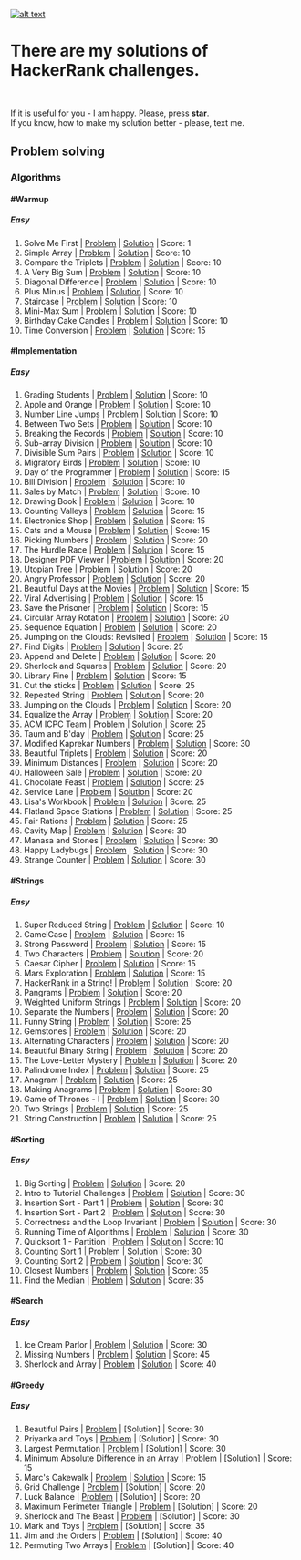 [![alt text](https://i0.wp.com/gradsingames.com/wp-content/uploads/2016/05/856771_668224053197841_1943699009_o.png "Me on HackerRank")](https://www.hackerrank.com/jewel_vadim)


# There are my solutions of HackerRank challenges.
<br>

If it is useful for you - I am happy. Please, press **star**.
<br>
If you know, how to make my solution better - please, text me.


## Problem solving
### Algorithms
#### #Warmup
##### Easy
1. Solve Me First | [Problem](https://www.hackerrank.com/challenges/solve-me-first) | [Solution](https://github.com/jewelvadim/HackerRank/blob/master/Problem%20solving/Algorithms/%23Warmup/Easy/Solve%20Me%20First/README.md) | Score: 1
2. Simple Array | [Problem](https://www.hackerrank.com/challenges/simple-array-sum) | [Solution](https://github.com/jewelvadim/HackerRank/blob/master/Problem%20solving/Algorithms/%23Warmup/Easy/Simple%20Array/README.md) | Score: 10
3. Compare the Triplets | [Problem](https://www.hackerrank.com/challenges/compare-the-triplets) | [Solution](https://github.com/jewelvadim/HackerRank/blob/master/Problem%20solving/Algorithms/%23Warmup/Easy/Compare%20the%20Triplets/README.md) | Score: 10
4. A Very Big Sum | [Problem](https://www.hackerrank.com/challenges/a-very-big-sum) | [Solution](https://github.com/jewelvadim/HackerRank/blob/master/Problem%20solving/Algorithms/%23Warmup/Easy/A%20Very%20Big%20Sum/README.md) | Score: 10
5. Diagonal Difference | [Problem](https://www.hackerrank.com/challenges/diagonal-difference) | [Solution](https://github.com/jewelvadim/HackerRank/blob/master/Problem%20solving/Algorithms/%23Warmup/Easy/Diagonal%20Difference/README.md) | Score: 10
6. Plus Minus | [Problem](https://www.hackerrank.com/challenges/plus-minus) | [Solution](https://github.com/jewelvadim/HackerRank/blob/master/Problem%20solving/Algorithms/%23Warmup/Easy/Plus%20Minus/README.md) | Score: 10
7. Staircase | [Problem](https://www.hackerrank.com/challenges/staircase) | [Solution](https://github.com/jewelvadim/HackerRank/blob/master/Problem%20solving/Algorithms/%23Warmup/Easy/Staircase/README.md) | Score: 10
8. Mini-Max Sum | [Problem](https://www.hackerrank.com/challenges/mini-max-sum) | [Solution](https://github.com/jewelvadim/HackerRank/blob/master/Problem%20solving/Algorithms/%23Warmup/Easy/Mini-Max%20Sum/README.md) | Score: 10
9. Birthday Cake Candles | [Problem](https://www.hackerrank.com/challenges/birthday-cake-candles) | [Solution](https://github.com/jewelvadim/HackerRank/blob/master/Problem%20solving/Algorithms/%23Warmup/Easy/Birthday%20Cake%20Candles/README.md) | Score: 10
10. Time Conversion | [Problem](https://www.hackerrank.com/challenges/time-conversion) | [Solution](https://github.com/jewelvadim/HackerRank/blob/master/Problem%20solving/Algorithms/%23Warmup/Easy/Time%20Conversion/README.md) | Score: 15

#### #Implementation
##### Easy
1. Grading Students | [Problem](https://www.hackerrank.com/challenges/grading) | [Solution](https://github.com/jewelvadim/HackerRank/blob/master/Problem%20solving/Algorithms/%23Implementation/Easy/Grading%20Students/README.md) | Score: 10
2. Apple and Orange | [Problem](https://www.hackerrank.com/challenges/apple-and-orange) | [Solution](https://github.com/jewelvadim/HackerRank/blob/master/Problem%20solving/Algorithms/%23Implementation/Easy/Apple%20and%20Orange/README.md) | Score: 10
3. Number Line Jumps | [Problem](https://www.hackerrank.com/challenges/kangaroo) | [Solution](https://github.com/jewelvadim/HackerRank/blob/master/Problem%20solving/Algorithms/%23Implementation/Easy/Number%20Line%20Jumps/README.md) | Score: 10
4. Between Two Sets | [Problem](https://www.hackerrank.com/challenges/between-two-sets) | [Solution](https://github.com/jewelvadim/HackerRank/blob/master/Problem%20solving/Algorithms/%23Implementation/Easy/Between%20Two%20Sets/README.md) | Score: 10
5. Breaking the Records | [Problem](https://www.hackerrank.com/challenges/breaking-best-and-worst-records) | [Solution](https://github.com/jewelvadim/HackerRank/blob/master/Problem%20solving/Algorithms/%23Implementation/Easy/Breaking%20the%20Records/README.md) | Score: 10
6. Sub-array Division | [Problem](https://www.hackerrank.com/challenges/the-birthday-bar) | [Solution](https://github.com/jewelvadim/HackerRank/tree/master/Problem%20solving/Algorithms/%23Implementation/Easy/Sub-array%20Division) | Score: 10
7. Divisible Sum Pairs | [Problem](https://www.hackerrank.com/challenges/divisible-sum-pairs) | [Solution](https://github.com/jewelvadim/HackerRank/blob/master/Problem%20solving/Algorithms/%23Implementation/Easy/Divisible%20Sum%20Pairs/README.md) | Score: 10
8. Migratory Birds | [Problem](https://www.hackerrank.com/challenges/migratory-birds) | [Solution](https://github.com/jewelvadim/HackerRank/blob/master/Problem%20solving/Algorithms/%23Implementation/Easy/Migratory%20Birds/README.md) | Score: 10
9. Day of the Programmer | [Problem](https://www.hackerrank.com/challenges/day-of-the-programmer) | [Solution](https://github.com/jewelvadim/HackerRank/blob/master/Problem%20solving/Algorithms/%23Implementation/Easy/Day%20of%20the%20Programmer/README.md) | Score: 15
10. Bill Division | [Problem](https://www.hackerrank.com/challenges/bon-appetit) | [Solution](https://github.com/jewelvadim/HackerRank/blob/master/Problem%20solving/Algorithms/%23Implementation/Easy/Bill%20Division/README.md) | Score: 10
11. Sales by Match | [Problem](https://www.hackerrank.com/challenges/sock-merchant) | [Solution](https://github.com/jewelvadim/HackerRank/blob/master/Problem%20solving/Algorithms/%23Implementation/Easy/Sales%20by%20Match/README.md) | Score: 10
12. Drawing Book | [Problem](https://www.hackerrank.com/challenges/drawing-book) | [Solution](https://github.com/jewelvadim/HackerRank/blob/master/Problem%20solving/Algorithms/%23Implementation/Easy/Drawing%20Book/README.md) | Score: 10
13. Counting Valleys | [Problem](https://www.hackerrank.com/challenges/counting-valleys) | [Solution](https://github.com/jewelvadim/HackerRank/blob/master/Problem%20solving/Algorithms/%23Implementation/Easy/Counting%20Valleys/README.md) | Score: 15
14. Electronics Shop | [Problem](https://www.hackerrank.com/challenges/electronics-shop) | [Solution](https://github.com/jewelvadim/HackerRank/blob/master/Problem%20solving/Algorithms/%23Implementation/Easy/Electronics%20Shop/README.md) | Score: 15
15. Cats and a Mouse | [Problem](https://www.hackerrank.com/challenges/cats-and-a-mouse) | [Solution](https://github.com/jewelvadim/HackerRank/blob/master/Problem%20solving/Algorithms/%23Implementation/Easy/Cats%20and%20a%20Mouse/README.md) | Score: 15
16. Picking Numbers | [Problem](https://www.hackerrank.com/challenges/picking-numbers) | [Solution](https://github.com/jewelvadim/HackerRank/blob/master/Problem%20solving/Algorithms/%23Implementation/Easy/Picking%20Numbers/README.md) | Score: 20
17. The Hurdle Race | [Problem](https://www.hackerrank.com/challenges/the-hurdle-race) | [Solution](https://github.com/jewelvadim/HackerRank/blob/master/Problem%20solving/Algorithms/%23Implementation/Easy/The%20Hurdle%20Race/README.md) | Score: 15
18. Designer PDF Viewer | [Problem](https://www.hackerrank.com/challenges/designer-pdf-viewer) | [Solution](https://github.com/jewelvadim/HackerRank/blob/master/Problem%20solving/Algorithms/%23Implementation/Easy/Designer%20PDF%20Viewer/README.md) | Score: 20
19. Utopian Tree | [Problem](https://www.hackerrank.com/challenges/utopian-tree) | [Solution](https://github.com/jewelvadim/HackerRank/blob/master/Problem%20solving/Algorithms/%23Implementation/Easy/Utopian%20Tree/README.md) | Score: 20
20. Angry Professor | [Problem](https://www.hackerrank.com/challenges/angry-professor) | [Solution](https://github.com/jewelvadim/HackerRank/blob/master/Problem%20solving/Algorithms/%23Implementation/Easy/Angry%20Professor/README.md) | Score: 20
21. Beautiful Days at the Movies | [Problem](https://www.hackerrank.com/challenges/beautiful-days-at-the-movies) | [Solution](https://github.com/jewelvadim/HackerRank/blob/master/Problem%20solving/Algorithms/%23Implementation/Easy/Beautiful%20Days%20at%20the%20Movies/README.md) | Score: 15
22. Viral Advertising | [Problem](https://www.hackerrank.com/challenges/strange-advertising) | [Solution](https://github.com/jewelvadim/HackerRank/blob/master/Problem%20solving/Algorithms/%23Implementation/Easy/Viral%20Advertising/README.md) | Score: 15
23. Save the Prisoner | [Problem](https://www.hackerrank.com/challenges/save-the-prisoner) | [Solution](https://github.com/jewelvadim/HackerRank/blob/master/Problem%20solving/Algorithms/%23Implementation/Easy/Save%20the%20Prisoner/README.md) | Score: 15
24. Circular Array Rotation | [Problem](https://www.hackerrank.com/challenges/circular-array-rotation) | [Solution](https://github.com/jewelvadim/HackerRank/blob/master/Problem%20solving/Algorithms/%23Implementation/Easy/Circular%20Array%20Rotation/README.md) | Score: 20
25. Sequence Equation | [Problem](https://www.hackerrank.com/challenges/permutation-equation) | [Solution](https://github.com/jewelvadim/HackerRank/blob/master/Problem%20solving/Algorithms/%23Implementation/Easy/Sequence%20Equation/README.md) | Score: 20
26. Jumping on the Clouds: Revisited | [Problem](https://www.hackerrank.com/challenges/jumping-on-the-clouds-revisited) | [Solution](https://github.com/jewelvadim/HackerRank/blob/master/Problem%20solving/Algorithms/%23Implementation/Easy/Jumping%20on%20the%20Clouds:%20Revisited/README.md) | Score: 15
27. Find Digits | [Problem](https://www.hackerrank.com/challenges/find-digits) | [Solution](https://github.com/jewelvadim/HackerRank/blob/master/Problem%20solving/Algorithms/%23Implementation/Easy/Find%20Digits/README.md) | Score: 25
28. Append and Delete | [Problem](https://www.hackerrank.com/challenges/append-and-delete) | [Solution](https://github.com/jewelvadim/HackerRank/blob/master/Problem%20solving/Algorithms/%23Implementation/Easy/Append%20and%20Delete/README.md) | Score: 20
29. Sherlock and Squares | [Problem](https://www.hackerrank.com/challenges/sherlock-and-squares) | [Solution](https://github.com/jewelvadim/HackerRank/blob/master/Problem%20solving/Algorithms/%23Implementation/Easy/Sherlock%20and%20Squares/README.md) | Score: 20
30. Library Fine | [Problem](https://www.hackerrank.com/challenges/library-fine) | [Solution](https://github.com/jewelvadim/HackerRank/blob/master/Problem%20solving/Algorithms/%23Implementation/Easy/Library%20Fine/README.md) | Score: 15
31. Cut the sticks | [Problem](https://www.hackerrank.com/challenges/cut-the-sticks) | [Solution](https://github.com/jewelvadim/HackerRank/blob/master/Problem%20solving/Algorithms/%23Implementation/Easy/Cut%20the%20sticks/README.md) | Score: 25
32. Repeated String | [Problem](https://www.hackerrank.com/challenges/repeated-string) | [Solution](https://github.com/jewelvadim/HackerRank/blob/master/Problem%20solving/Algorithms/%23Implementation/Easy/Repeated%20String/README.md) | Score: 20
33. Jumping on the Clouds | [Problem](https://www.hackerrank.com/challenges/jumping-on-the-clouds) | [Solution](https://github.com/jewelvadim/HackerRank/blob/master/Problem%20solving/Algorithms/%23Implementation/Easy/Jumping%20on%20the%20Clouds/README.md) | Score: 20
34. Equalize the Array | [Problem](https://www.hackerrank.com/challenges/equality-in-a-array) | [Solution](https://github.com/jewelvadim/HackerRank/blob/master/Problem%20solving/Algorithms/%23Implementation/Easy/Equalize%20the%20Array/README.md) | Score: 20
35. ACM ICPC Team | [Problem](https://www.hackerrank.com/challenges/acm-icpc-team) | [Solution](https://github.com/jewelvadim/HackerRank/blob/master/Problem%20solving/Algorithms/%23Implementation/Easy/ACM%20ICPC%20Team/README.md) | Score: 25
36. Taum and B'day | [Problem](https://www.hackerrank.com/challenges/taum-and-bday) | [Solution](https://github.com/jewelvadim/HackerRank/blob/master/Problem%20solving/Algorithms/%23Implementation/Easy/Taum%20and%20B'day/README.md) | Score: 25
37. Modified Kaprekar Numbers | [Problem](https://www.hackerrank.com/challenges/kaprekar-numbers) | [Solution](https://github.com/jewelvadim/HackerRank/blob/master/Problem%20solving/Algorithms/%23Implementation/Easy/Modified%20Kaprekar%20Numbers/README.md) | Score: 30
38. Beautiful Triplets | [Problem](https://www.hackerrank.com/challenges/beautiful-triplets) | [Solution](https://github.com/jewelvadim/HackerRank/blob/master/Problem%20solving/Algorithms/%23Implementation/Easy/Beautiful%20Triplets/README.md) | Score: 20
39. Minimum Distances | [Problem](https://www.hackerrank.com/challenges/minimum-distances) | [Solution](https://github.com/jewelvadim/HackerRank/blob/master/Problem%20solving/Algorithms/%23Implementation/Easy/Minimum%20Distances/README.md) | Score: 20
40. Halloween Sale | [Problem](https://www.hackerrank.com/challenges/halloween-sale) | [Solution](https://github.com/jewelvadim/HackerRank/blob/master/Problem%20solving/Algorithms/%23Implementation/Easy/Halloween%20Sale/README.md) | Score: 20
41. Chocolate Feast | [Problem](https://www.hackerrank.com/challenges/chocolate-feast) | [Solution](https://github.com/jewelvadim/HackerRank/blob/master/Problem%20solving/Algorithms/%23Implementation/Easy/Chocolate%20Feast/README.md) | Score: 25
42. Service Lane | [Problem](https://www.hackerrank.com/challenges/service-lane) | [Solution](https://github.com/jewelvadim/HackerRank/blob/master/Problem%20solving/Algorithms/%23Implementation/Easy/Service%20Lane/README.md) | Score: 20
43. Lisa's Workbook | [Problem](https://www.hackerrank.com/challenges/lisa-workbook) | [Solution](https://github.com/jewelvadim/HackerRank/blob/master/Problem%20solving/Algorithms/%23Implementation/Easy/Lisa's%20Workbook/README.md) | Score: 25
44. Flatland Space Stations | [Problem](https://www.hackerrank.com/challenges/flatland-space-stations) | [Solution](https://github.com/jewelvadim/HackerRank/blob/master/Problem%20solving/Algorithms/%23Implementation/Easy/Flatland%20Space%20Stations/README.md) | Score: 25
45. Fair Rations | [Problem](https://www.hackerrank.com/challenges/fair-rations) | [Solution](https://github.com/jewelvadim/HackerRank/blob/master/Problem%20solving/Algorithms/%23Implementation/Easy/Fair%20Rations/README.md) | Score: 25
46. Cavity Map | [Problem](https://www.hackerrank.com/challenges/cavity-map) | [Solution](https://github.com/jewelvadim/HackerRank/blob/master/Problem%20solving/Algorithms/%23Implementation/Easy/Cavity%20Map/README.md) | Score: 30
47. Manasa and Stones | [Problem](https://www.hackerrank.com/challenges/manasa-and-stones) | [Solution](https://github.com/jewelvadim/HackerRank/blob/master/Problem%20solving/Algorithms/%23Implementation/Easy/Manasa%20and%20Stones/README.md) | Score: 30
48. Happy Ladybugs | [Problem](https://www.hackerrank.com/challenges/happy-ladybugs) | [Solution](https://github.com/jewelvadim/HackerRank/blob/master/Problem%20solving/Algorithms/%23Implementation/Easy/Happy%20Ladybugs/README.md) | Score: 30
49. Strange Counter | [Problem](https://www.hackerrank.com/challenges/strange-code) | [Solution](https://github.com/jewelvadim/HackerRank/blob/master/Problem%20solving/Algorithms/%23Implementation/Easy/Strange%20Counter/README.md) | Score: 30

#### #Strings
##### Easy
1. Super Reduced String | [Problem](https://www.hackerrank.com/challenges/reduced-string) | [Solution](https://github.com/jewelvadim/HackerRank/blob/master/Problem%20solving/Algorithms/%23Strings/Easy/Super%20Reduced%20String/README.md) | Score: 10
2. CamelCase | [Problem](https://www.hackerrank.com/challenges/camelcase) | [Solution](https://github.com/jewelvadim/HackerRank/blob/master/Problem%20solving/Algorithms/%23Strings/Easy/CamelCase/README.md) | Score: 15
3. Strong Password | [Problem](https://www.hackerrank.com/challenges/strong-password) | [Solution](https://github.com/jewelvadim/HackerRank/blob/master/Problem%20solving/Algorithms/%23Strings/Easy/Strong%20Password/README.md) | Score: 15
4. Two Characters | [Problem](https://www.hackerrank.com/challenges/two-characters) | [Solution](https://github.com/jewelvadim/HackerRank/blob/master/Problem%20solving/Algorithms/%23Strings/Easy/Two%20Characters/README.md) | Score: 20
5. Caesar Cipher | [Problem](https://www.hackerrank.com/challenges/caesar-cipher-1) | [Solution](https://github.com/jewelvadim/HackerRank/blob/master/Problem%20solving/Algorithms/%23Strings/Easy/Caesar%20Cipher/README.md) | Score: 15
6. Mars Exploration | [Problem](https://www.hackerrank.com/challenges/mars-exploration) | [Solution](https://github.com/jewelvadim/HackerRank/blob/master/Problem%20solving/Algorithms/%23Strings/Easy/Mars%20Exploration/README.md) | Score: 15
7. HackerRank in a String! | [Problem](https://www.hackerrank.com/challenges/hackerrank-in-a-string) | [Solution](https://github.com/jewelvadim/HackerRank/blob/master/Problem%20solving/Algorithms/%23Strings/Easy/HackerRank%20in%20a%20String!/README.md) | Score: 20
8. Pangrams | [Problem](https://www.hackerrank.com/challenges/pangrams) | [Solution](https://github.com/jewelvadim/HackerRank/blob/master/Problem%20solving/Algorithms/%23Strings/Easy/Pangrams/README.md) | Score: 20
9. Weighted Uniform Strings | [Problem](https://www.hackerrank.com/challenges/weighted-uniform-string) | [Solution](https://github.com/jewelvadim/HackerRank/blob/master/Problem%20solving/Algorithms/%23Strings/Easy/Weighted%20Uniform%20Strings/README.md) | Score: 20
10. Separate the Numbers | [Problem](https://www.hackerrank.com/challenges/separate-the-numbers) | [Solution](https://github.com/jewelvadim/HackerRank/blob/master/Problem%20solving/Algorithms/%23Strings/Easy/Separate%20the%20Numbers/README.md) | Score: 20
11. Funny String | [Problem](https://www.hackerrank.com/challenges/funny-string) | [Solution](https://github.com/jewelvadim/HackerRank/blob/master/Problem%20solving/Algorithms/%23Strings/Easy/Funny%20String/README.md) | Score: 25
12. Gemstones | [Problem](https://www.hackerrank.com/challenges/gem-stones) | [Solution](https://github.com/jewelvadim/HackerRank/blob/master/Problem%20solving/Algorithms/%23Strings/Easy/Gemstones/README.md) | Score: 20
13. Alternating Characters | [Problem](https://www.hackerrank.com/challenges/alternating-characters) | [Solution](https://github.com/jewelvadim/HackerRank/blob/master/Problem%20solving/Algorithms/%23Strings/Easy/Alternating%20Characters/README.md) | Score: 20
14. Beautiful Binary String | [Problem](https://www.hackerrank.com/challenges/beautiful-binary-string) | [Solution](https://github.com/jewelvadim/HackerRank/blob/master/Problem%20solving/Algorithms/%23Strings/Easy/Beautiful%20Binary%20String/README.md) | Score: 20
15. The Love-Letter Mystery | [Problem](https://www.hackerrank.com/challenges/the-love-letter-mystery) | [Solution](https://github.com/jewelvadim/HackerRank/blob/master/Problem%20solving/Algorithms/%23Strings/Easy/The%20Love-Letter%20Mystery/README.md) | Score: 20
16. Palindrome Index | [Problem](https://www.hackerrank.com/challenges/palindrome-index) | [Solution](https://github.com/jewelvadim/HackerRank/blob/master/Problem%20solving/Algorithms/%23Strings/Easy/Palindrome%20Index/README.md) | Score: 25
17. Anagram | [Problem](https://www.hackerrank.com/challenges/anagram) | [Solution](https://github.com/jewelvadim/HackerRank/blob/master/Problem%20solving/Algorithms/%23Strings/Easy/Anagram/README.md) | Score: 25
18. Making Anagrams | [Problem](https://www.hackerrank.com/challenges/making-anagrams) | [Solution](https://github.com/jewelvadim/HackerRank/blob/master/Problem%20solving/Algorithms/%23Strings/Easy/Making%20Anagrams/README.md) | Score: 30
19. Game of Thrones - I | [Problem](https://www.hackerrank.com/challenges/game-of-thrones) | [Solution](https://github.com/jewelvadim/HackerRank/blob/master/Problem%20solving/Algorithms/%23Strings/Easy/Game%20of%20Thrones%20-%20I/README.md) | Score: 30
20. Two Strings | [Problem](https://www.hackerrank.com/challenges/two-strings) | [Solution](https://github.com/jewelvadim/HackerRank/blob/master/Problem%20solving/Algorithms/%23Strings/Easy/Two%20Strings/README.md) | Score: 25
21. String Construction | [Problem](https://www.hackerrank.com/challenges/string-construction) | [Solution](https://github.com/jewelvadim/HackerRank/blob/master/Problem%20solving/Algorithms/%23Strings/Easy/String%20Construction/README.md) | Score: 25

#### #Sorting
##### Easy
1. Big Sorting | [Problem](https://www.hackerrank.com/challenges/big-sorting) | [Solution](https://github.com/jewelvadim/HackerRank/blob/master/Problem%20solving/Algorithms/%23Sorting/Easy/Big%20Sorting/README.md) | Score: 20
2. Intro to Tutorial Challenges | [Problem](https://www.hackerrank.com/challenges/tutorial-intro) | [Solution](https://github.com/jewelvadim/HackerRank/blob/master/Problem%20solving/Algorithms/%23Sorting/Easy/Intro%20to%20Tutorial%20Challenges/README.md) | Score: 30
3. Insertion Sort - Part 1 | [Problem](https://www.hackerrank.com/challenges/insertionsort1) | [Solution](https://github.com/jewelvadim/HackerRank/blob/master/Problem%20solving/Algorithms/%23Sorting/Easy/Insertion%20Sort%20-%20Part%201/README.md) | Score: 30
4. Insertion Sort - Part 2 | [Problem](https://www.hackerrank.com/challenges/insertionsort2) | [Solution](https://github.com/jewelvadim/HackerRank/blob/master/Problem%20solving/Algorithms/%23Sorting/Easy/Insertion%20Sort%20-%20Part%202/README.md) | Score: 30
5. Correctness and the Loop Invariant | [Problem](https://www.hackerrank.com/challenges/correctness-invariant) | [Solution](https://github.com/jewelvadim/HackerRank/blob/master/Problem%20solving/Algorithms/%23Sorting/Easy/Correctness%20and%20the%20Loop%20Invariant/README.md) | Score: 30
6. Running Time of Algorithms | [Problem](https://www.hackerrank.com/challenges/runningtime) | [Solution](https://github.com/jewelvadim/HackerRank/blob/master/Problem%20solving/Algorithms/%23Sorting/Easy/Running%20Time%20of%20Algorithms/README.md) | Score: 30
7. Quicksort 1 - Partition | [Problem](https://www.hackerrank.com/challenges/quicksort1) | [Solution](https://github.com/jewelvadim/HackerRank/blob/master/Problem%20solving/Algorithms/%23Sorting/Easy/Quicksort%201%20-%20Partition/README.md) | Score: 10
8. Counting Sort 1 | [Problem](https://www.hackerrank.com/challenges/countingsort1) | [Solution](https://github.com/jewelvadim/HackerRank/blob/master/Problem%20solving/Algorithms/%23Sorting/Easy/Counting%20Sort%201/README.md) | Score: 30
9. Counting Sort 2 | [Problem](https://www.hackerrank.com/challenges/countingsort2) | [Solution](https://github.com/jewelvadim/HackerRank/blob/master/Problem%20solving/Algorithms/%23Sorting/Easy/Counting%20Sort%202/README.md) | Score: 30
10. Closest Numbers | [Problem](https://www.hackerrank.com/challenges/closest-numbers) | [Solution](https://github.com/jewelvadim/HackerRank/blob/master/Problem%20solving/Algorithms/%23Sorting/Easy/Closest%20Numbers/README.md) | Score: 35
11. Find the Median | [Problem](https://www.hackerrank.com/challenges/find-the-median) | [Solution](https://github.com/jewelvadim/HackerRank/blob/master/Problem%20solving/Algorithms/%23Sorting/Easy/Find%20the%20Median/README.md) | Score: 35


#### #Search
##### Easy
1. Ice Cream Parlor | [Problem](https://www.hackerrank.com/challenges/icecream-parlor) | [Solution](https://github.com/jewelvadim/HackerRank/blob/master/Problem%20solving/Algorithms/%23Search/Easy/Ice%20Cream%20Parlor/README.md) | Score: 30
2. Missing Numbers | [Problem](https://www.hackerrank.com/challenges/missing-numbers) | [Solution](https://github.com/jewelvadim/HackerRank/blob/master/Problem%20solving/Algorithms/%23Search/Easy/Missing%20Numbers/README.md) | Score: 45
3. Sherlock and Array | [Problem](https://www.hackerrank.com/challenges/sherlock-and-array) | [Solution](https://github.com/jewelvadim/HackerRank/blob/master/Problem%20solving/Algorithms/%23Search/Easy/Sherlock%20and%20Array/README.md) | Score: 40


#### #Greedy
##### Easy
1. Beautiful Pairs | [Problem](https://www.hackerrank.com/challenges/beautiful-pairs) | [Solution] | Score: 30
2. Priyanka and Toys | [Problem](https://www.hackerrank.com/challenges/priyanka-and-toys) | [Solution] | Score: 30
3. Largest Permutation | [Problem](https://www.hackerrank.com/challenges/largest-permutation) | [Solution] | Score: 30
4. Minimum Absolute Difference in an Array | [Problem](https://www.hackerrank.com/challenges/minimum-absolute-difference-in-an-array) | [Solution] | Score: 15
5. Marc's Cakewalk | [Problem](https://www.hackerrank.com/challenges/marcs-cakewalk) | [Solution](https://github.com/jewelvadim/HackerRank/blob/master/Problem%20solving/Algorithms/%23Greedy/Easy/Marc%27s%20Cakewalk/README.md) | Score: 15
6. Grid Challenge | [Problem](https://www.hackerrank.com/challenges/grid-challenge) | [Solution] | Score: 20
7. Luck Balance | [Problem](https://www.hackerrank.com/challenges/luck-balance) | [Solution] | Score: 20
8. Maximum Perimeter Triangle | [Problem](https://www.hackerrank.com/challenges/maximum-perimeter-triangle) | [Solution] | Score: 20
9. Sherlock and The Beast | [Problem](https://www.hackerrank.com/challenges/sherlock-and-the-beast) | [Solution] | Score: 30
10. Mark and Toys | [Problem](https://www.hackerrank.com/challenges/mark-and-toys) | [Solution] | Score: 35
11. Jim and the Orders | [Problem](https://www.hackerrank.com/challenges/jim-and-the-orders) | [Solution] | Score: 40
12. Permuting Two Arrays | [Problem](https://www.hackerrank.com/challenges/two-arrays) | [Solution] | Score: 40
